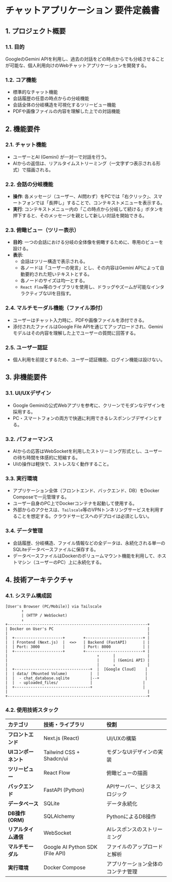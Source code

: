 # チャットアプリケーション 要件定義書

## 1. プロジェクト概要

### 1.1. 目的
GoogleのGemini APIを利用し、過去の対話をどの時点からでも分岐させることが可能な、個人利用向けのWebチャットアプリケーションを開発する。

### 1.2. コア機能
* 標準的なチャット機能
* 会話履歴の任意の時点からの分岐機能
* 会話全体の分岐構造を可視化するツリービュー機能
* PDFや画像ファイルの内容を理解した上での対話機能

## 2. 機能要件

### 2.1. チャット機能
* ユーザーとAI (Gemini) が一対一で対話を行う。
* AIからの返信は、リアルタイムストリーミング（一文字ずつ表示される形式）で描画される。

### 2.2. 会話の分岐機能
* **操作**: 各メッセージ（ユーザー、AI問わず）をPCでは「右クリック」、スマートフォンでは「長押し」することで、コンテキストメニューを表示する。
* **実行**: コンテキストメニュー内の「この時点から分岐して続ける」ボタンを押下すると、そのメッセージを親として新しい対話を開始できる。

### 2.3. 俯瞰ビュー（ツリー表示）
* **目的**: 一つの会話における分岐の全体像を俯瞰するために、専用のビューを設ける。
* **表示**:
    * 会話はツリー構造で表示される。
    * 各ノードは「ユーザーの発言」とし、その内容はGemini APIによって自動要約された短いテキストとする。
    * 各ノードのサイズは均一とする。
    * `React Flow`等のライブラリを使用し、ドラッグやズームが可能なインタラクティブなUIを目指す。

### 2.4. マルチモーダル機能（ファイル添付）
* ユーザーはチャット入力時に、PDFや画像ファイルを添付できる。
* 添付されたファイルはGoogle File APIを通じてアップロードされ、Geminiモデルはその内容を理解した上でユーザーの質問に回答する。

### 2.5. ユーザー認証
* 個人利用を前提とするため、ユーザー認証機能、ログイン機能は設けない。

## 3. 非機能要件

### 3.1. UI/UXデザイン
* Google Geminiの公式Webアプリを参考に、クリーンでモダンなデザインを採用する。
* PC・スマートフォンの両方で快適に利用できるレスポンシブデザインとする。

### 3.2. パフォーマンス
* AIからの応答はWebSocketを利用したストリーミング形式とし、ユーザーの待ち時間を体感的に短縮する。
* UIの操作は軽快で、ストレスなく動作すること。

### 3.3. 実行環境
* アプリケーション全体（フロントエンド、バックエンド、DB）をDocker Composeで一元管理する。
* ユーザー自身のPC上でDockerコンテナを起動して使用する。
* 外部からのアクセスは、`Tailscale`等のVPNトンネリングサービスを利用することを想定する。クラウドサービスへのデプロイは必須としない。

### 3.4. データ管理
* 会話履歴、分岐構造、ファイル情報などの全データは、永続化される単一のSQLiteデータベースファイルに保存する。
* データベースファイルはDockerのボリュームマウント機能を利用して、ホストマシン（ユーザーのPC）上に永続化する。

## 4. 技術アーキテクチャ

### 4.1. システム構成図

```plaintext
[User's Browser (PC/Mobile)] via Tailscale
       ↑
       | (HTTP / WebSocket)
       ↓
+-------------------------------------------------------------+
| Docker on User's PC                                         |
|                                                             |
|  +---------------------+        +-------------------------+ |
|  | Frontend (Next.js)  |  <=>   | Backend (FastAPI)       | |
|  | Port: 3000          |        | Port: 8000              | |
|  +---------------------+        +-------------------------+ |
|                                       ↑      |              |
|                                       |      | (Gemini API) |
|                                       |      ↓              |
|  +---------------------------------+  |  [Google Cloud]    |
|  | data/ (Mounted Volume)          |  |                    |
|  |  - chat_database.sqlite         |--+                    |
|  |  - uploaded_files/              |                      |
|  +---------------------------------+                      |
|                                                             |
+-------------------------------------------------------------+
```

### 4.2. 使用技術スタック

| カテゴリ | 技術・ライブラリ | 役割 |
| :--- | :--- | :--- |
| **フロントエンド** | Next.js (React) | UI/UXの構築 |
| **UIコンポーネント**| Tailwind CSS + Shadcn/ui | モダンなUIデザインの実装 |
| **ツリービュー** | React Flow | 俯瞰ビューの描画 |
| **バックエンド** | FastAPI (Python) | APIサーバー、ビジネスロジック |
| **データベース** | SQLite | データ永続化 |
| **DB操作 (ORM)** | SQLAlchemy | PythonによるDB操作 |
| **リアルタイム通信**| WebSocket | AIレスポンスのストリーミング |
| **マルチモーダル** | Google AI Python SDK (File API) | ファイルのアップロードと解析 |
| **実行環境** | Docker Compose | アプリケーション全体のコンテナ管理 |
